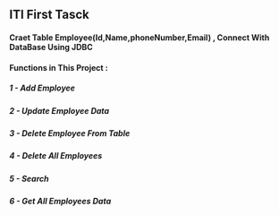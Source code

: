 ## ITI First Tasck
#### Craet Table Employee(Id,Name,phoneNumber,Email) , Connect With DataBase Using JDBC
#### Functions in This Project : 
##### 1 - Add Employee
##### 2 - Update Employee Data
##### 3 - Delete Employee From Table
##### 4 - Delete All Employees
##### 5 - Search
##### 6 - Get All Employees Data
